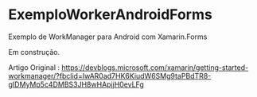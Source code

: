 # ExemploWorkerAndroidForms
Exemplo de WorkManager para Android com Xamarin.Forms

Em construção.

Artigo Original : https://devblogs.microsoft.com/xamarin/getting-started-workmanager/?fbclid=IwAR0ad7HK6KiudW6SMg9taPBdTR8-gIDMyMp5c4DMBS3JH8wHApjjH0evLFg
